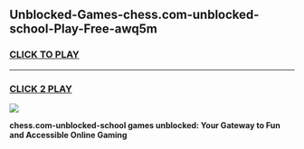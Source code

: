 
## Unblocked-Games-chess.com-unblocked-school-Play-Free-awq5m
<h3>
<a href="https://premium76.site?title=chess.com-unblocked-school&ref=19M">CLICK TO PLAY</a></h3>
<hr>

<h3>
<a href="https://premium76.site?title=chess.com-unblocked-school&ref=19M">CLICK 2 PLAY</a>
  
</h3>

<a href="https://premium76.site?title=chess.com-unblocked-school&ref=19M"><img src="https://clearcache.store/games.png"></a>


**chess.com-unblocked-school games unblocked: Your Gateway to Fun and Accessible Online Gaming**
